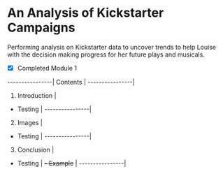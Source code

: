 # An Analysis of Kickstarter Campaigns
Performing analysis on Kickstarter data to uncover trends to help Louise with the decision making progress for her future plays and musicals.

- [X] Completed Module 1

----------------|
Contents        |
----------------|
1. Introduction |
  * Testing     |
----------------|
2. Images       |
  * Testing     |
----------------|
3. Conclusion   |
* Testing       |
~~- Example~~   |
----------------|
